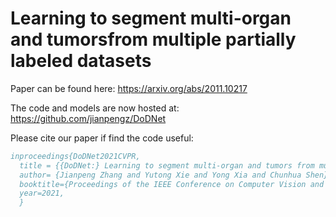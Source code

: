 # Learning to segment multi-organ and tumorsfrom multiple partially labeled datasets

Paper can be found here: https://arxiv.org/abs/2011.10217

The code and models are now hosted at: https://github.com/jianpengz/DoDNet

Please cite our paper if find the code useful:

```bibtex
inproceedings{DoDNet2021CVPR,
  title = {{DoDNet:} Learning to segment multi-organ and tumors from multiple partially labeled datasets},
  author= {Jianpeng Zhang and Yutong Xie and Yong Xia and Chunhua Shen},
  booktitle={Proceedings of the IEEE Conference on Computer Vision and Pattern Recognition (CVPR 2021)},
  year=2021,
  }
```
